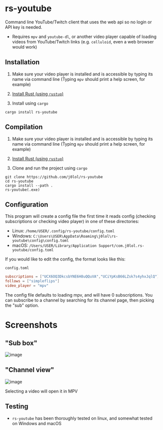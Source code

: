 # rs-youtube

Command line YouTube/Twitch client that uses the web api so no login or API key is needed.

- Requires `mpv` and `youtube-dl`, or another video player capable of loading videos from YouTube/Twitch links (e.g. `celluloid`, even a web browser would work) 

## Installation

1. Make sure your video player is installed and is accessible by typing its name via command line (Typing `mpv` should print a help screen, for example)

2. [Install Rust (using `rustup`)](https://www.rust-lang.org/tools/install)

3. Install using `cargo`
```
cargo install rs-youtube
```

## Compilation
1. Make sure your video player is installed and is accessible by typing its name via command line (Typing `mpv` should print a help screen, for example)

2. [Install Rust (using `rustup`)](https://www.rust-lang.org/tools/install)

3. Clone and run the project using `cargo`
```
git clone https://github.com/j0lol/rs-youtube
cd rs-youtube
cargo install --path .
rs-youtube(.exe)
```
## Configuration 
This program will create a config file the first time it reads config (checking subscriptions or checking video player) in one of these directories:
- Linux:   `/home/USER/.config/rs-youtube/config.toml`
- Windows: `C:\Users\USER\AppData\Roaming\j0lol\rs-youtube\config\config.toml`
- macOS:   `/Users/USER/Library/Application Support/com.j0lol.rs-youtube/config.toml`

If you would like to edit the config, the format looks like this:

`config.toml`
```toml
subscriptions = ["UCX6OQ3DkcsbYNE6H8uQQuVA","UCiYpKsB66LZsk7s4yhxJqlQ"]
follows = ["simpleflips"]
video_player = "mpv"
```
The config file defaults to loading mpv, and will have 0 subscriptions. You can subscribe to a channel by searching for its channel page, then picking the "sub" option.

# Screenshots
## "Sub box"
![image](https://user-images.githubusercontent.com/24716467/115159857-2403e500-a08d-11eb-8393-97d16ff7c31f.png)

## "Channel view"
![image](https://user-images.githubusercontent.com/24716467/115159867-37af4b80-a08d-11eb-9c70-7fd22609a26b.png)

Selecting a video will open it in MPV

## Testing
- `rs-youtube` has been thoroughly tested on linux, and somewhat tested on Windows and macOS